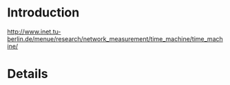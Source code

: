 # Introduction #

http://www.inet.tu-berlin.de/menue/research/network_measurement/time_machine/time_machine/


# Details #